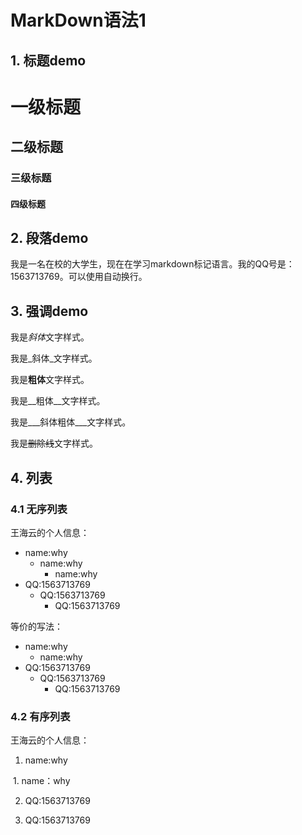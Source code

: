 # MarkDown语法1

## 1. 标题demo

# 一级标题
## 二级标题
### 三级标题
#### 四级标题

## 2. 段落demo
我是一名在校的大学生，现在在学习markdown标记语言。我的QQ号是：1563713769。可以使用自动换行。

## 3. 强调demo
我是*斜体*文字样式。

我是_斜体_文字样式。

我是**粗体**文字样式。

我是__粗体__文字样式。

我是___斜体粗体___文字样式。

我是~~删除线~~文字样式。
## 4. 列表
### 4.1 无序列表
王海云的个人信息：
* name:why  
  * name:why
    * name:why
* QQ:1563713769
  * QQ:1563713769
    * QQ:1563713769
    
等价的写法：
- name:why
  - name:why
- QQ:1563713769
  - QQ:1563713769
    - QQ:1563713769

### 4.2 有序列表
王海云的个人信息：
1. name:why

  1. name：why
  
2. QQ:1563713769

  1. QQ:1563713769


